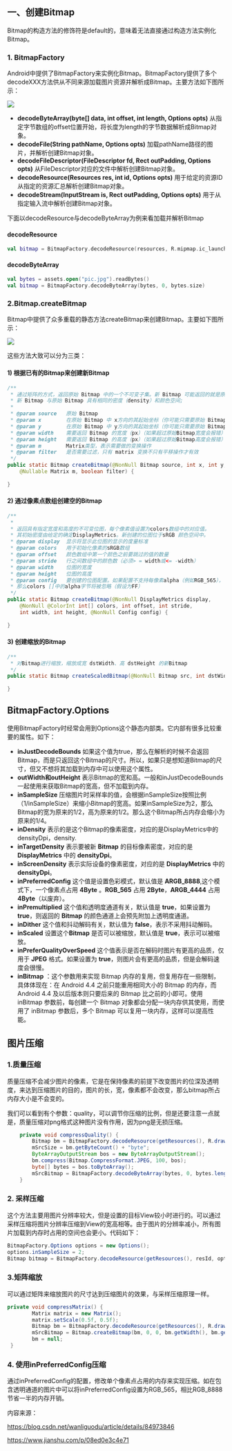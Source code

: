 ## 一、创建Bitmap

Bitmap的构造方法的修饰符是default的，意味着无法直接通过构造方法实例化Bitmap。

### 1. BitmapFactory

Android中提供了BitmapFactory来实例化Bitmap。BitmapFactory提供了多个decodeXXX方法供从不同来源加载图片资源并解析成Bitmap。主要方法如下图所示：


![](https://img-blog.csdnimg.cn/20181213211808924.png)

- **decodeByteArray(byte[] data, int offset, int length, Options opts)** 从指定字节数组的offset位置开始，将长度为length的字节数据解析成Bitmap对象。
- **decodeFile(String pathName, Options opts)** 加载pathName路径的图片，并解析创建Bitmap对象。
- **decodeFileDescriptor(FileDescriptor fd, Rect outPadding, Options opts)** 从FileDescriptor对应的文件中解析创建Bitmap对象。
- **decodeResource(Resources res, int id, Options opts)** 用于给定的资源ID从指定的资源汇总解析创建Bitmap对象。
- **decodeStream(InputStream is, Rect outPadding, Options opts)** 用于从指定输入流中解析创建Bitmap对象。

下面以decodeResource与decodeByteArray为例来看加载并解析Bitmap

#### decodeResource

```kotlin 
val bitmap = BitmapFactory.decodeResource(resources, R.mipmap.ic_launcher)
```

#### decodeByteArray

```kotlin
val bytes = assets.open("pic.jpg").readBytes()
val bitmap = BitmapFactory.decodeByteArray(bytes, 0, bytes.size)
```



### 2.Bitmap.createBitmap

Bitmap中提供了众多重载的静态方法createBitmap来创建Bitmap。主要如下图所示：

![](https://img-blog.csdnimg.cn/20181212164203698.png)

这些方法大致可以分为三类：

#### 1)  根据已有的Bitmap来创建新Bitmap

```java
/**
 * 通过矩阵的方式，返回原始 Bitmap 中的一个不可变子集。新 Bitmap 可能返回的就是原始的 Bitmap，也可能还是复制出来的。
 * 新 Bitmap 与原始 Bitmap 具有相同的密度（density）和颜色空间;
 *
 * @param source   原始 Bitmap
 * @param x        在原始 Bitmap 中 x方向的其起始坐标（你可能只需要原始 Bitmap x方向上的一部分）
 * @param y        在原始 Bitmap 中 y方向的其起始坐标（你可能只需要原始 Bitmap y方向上的一部分）
 * @param width    需要返回 Bitmap 的宽度（px）（如果超过原始Bitmap宽度会报错）
 * @param height   需要返回 Bitmap 的高度（px）（如果超过原始Bitmap高度会报错）
 * @param m        Matrix类型，表示需要做的变换操作
 * @param filter   是否需要过滤，只有 matrix 变换不只有平移操作才有效
 */
public static Bitmap createBitmap(@NonNull Bitmap source, int x, int y, int width, int height,
    @Nullable Matrix m, boolean filter) {
  
}
```

#### 2)  通过像素点数组创建空的Bitmap

```java
/**
 *
 * 返回具有指定宽度和高度的不可变位图，每个像素值设置为colors数组中的对应值。
 * 其初始密度由给定的确定DisplayMetrics。新创建的位图位于sRGB 颜色空间中。
 * @param display  显示将显示此位图的显示的度量标准
 * @param colors   用于初始化像素的sRGB数组
 * @param offset   颜色数组中第一个颜色之前要跳过的值的数量
 * @param stride   行之间数组中的颜色数（必须> = width或<= -width）
 * @param width    位图的宽度
 * @param height   位图的高度
 * @param config   要创建的位图配置。如果配置不支持每像素alpha（例如RGB_565），
 * 那么colors []中的alpha字节将被忽略（假设为FF）
 */
public static Bitmap createBitmap(@NonNull DisplayMetrics display,
    @NonNull @ColorInt int[] colors, int offset, int stride,
    int width, int height, @NonNull Config config) {
  
}
```

#### 3)  创建缩放的Bitmap

```java
/**
 * 对Bitmap进行缩放，缩放成宽 dstWidth、高 dstHeight 的新Bitmap
 */
public static Bitmap createScaledBitmap(@NonNull Bitmap src, int dstWidth, int dstHeight,boolean filter) {
  
}
```



## BitmapFactory.Options



使用BitmapFactory时经常会用到Options这个静态内部类。它内部有很多比较重要的属性。如下：

- **inJustDecodeBounds** 如果这个值为true，那么在解析的时候不会返回Bitmap，而是只返回这个Bitmap的尺寸。所以，如果只是想知道Bitmap的尺寸，但又不想将其加载到内存中可以使用这个属性。
- **outWidth和outHeight**  表示Bitmap的宽和高。一般和inJustDecodeBounds一起使用来获取Bitmap的宽高，但不加载到内存。
- **inSampleSize** 压缩图片时采样率的值，会根据inSampleSize按照比例（1/inSampleSize）来缩小Bitmap的宽高。如果inSampleSize为2，那么Bitmap的宽为原来的1/2，高为原来的1/2。那么这个Bitmap所占内存会缩小为原来的1/4。
- **inDensity** 表示的是这个Bitmap的像素密度，对应的是DisplayMetrics中的densityDpi，density.
- **inTargetDensity** 表示要被新 **Bitmap** 的目标像素密度，对应的是 **DisplayMetrics** 中的 **densityDpi**。
- **inScreenDensity** 表示实际设备的像素密度，对应的是 **DisplayMetrics** 中的 **densityDpi**。
- **inPreferredConfig** 这个值是设置色彩模式，默认值是 **ARGB_8888**,这个模式下，一个像素点占用 **4Byte** 。**RGB_565** 占用 **2Byte**，**ARGB_4444** 占用 **4Byte**（以废弃）。
- **inPremultiplied** 这个值和透明度通道有关，默认值是 **true**，如果设置为 **true**，则返回的 **Bitmap** 的颜色通道上会预先附加上透明度通道。
- **inDither** 这个值和抖动解码有关，默认值为 **false**，表示不采用抖动解码。
- **inScaled** 设置这个**Bitmap** 是否可以被缩放，默认值是 **true**，表示可以被缩放。
- **inPreferQualityOverSpeed** 这个值表示是否在解码时图片有更高的品质，仅用于 **JPEG** 格式。如果设置为 **true**，则图片会有更高的品质，但是会解码速度会很慢。
- **inBitmap** ：这个参数用来实现 Bitmap 内存的复用，但复用存在一些限制，具体体现在：在 Android 4.4 之前只能重用相同大小的 Bitmap 的内存，而 Android 4.4 及以后版本则只要后来的 Bitmap 比之前的小即可。使用 inBitmap 参数前，每创建一个 Bitmap 对象都会分配一块内存供其使用，而使用了 inBitmap 参数后，多个 Bitmap 可以复用一块内存，这样可以提高性能。



## 图片压缩

### 1.质量压缩

质量压缩不会减少图片的像素，它是在保持像素的前提下改变图片的位深及透明度，来达到压缩图片的目的，图片的长，宽，像素都不会改变，那么bitmap所占内存大小是不会变的。

我们可以看到有个参数：quality，可以调节你压缩的比例，但是还要注意一点就是，质量压缩对png格式这种图片没有作用，因为png是无损压缩。

```java
    private void compressQuality() {
        Bitmap bm = BitmapFactory.decodeResource(getResources(), R.drawable.test);
        mSrcSize = bm.getByteCount() + "byte";
        ByteArrayOutputStream bos = new ByteArrayOutputStream();
        bm.compress(Bitmap.CompressFormat.JPEG, 100, bos);
        byte[] bytes = bos.toByteArray();
        mSrcBitmap = BitmapFactory.decodeByteArray(bytes, 0, bytes.length);
    }
```

### 2. 采样压缩

这个方法主要用图片分辨率较大，但是设置的目标View较小时进行的。可以通过采样压缩将图片分辨率压缩到View的宽高相等。由于图片的分辨率减小，所有图片加载到内存时占用的空间也会更小。代码如下：

```java
BitmapFactory.Options options = new Options();
options.inSampleSize = 2;
Bitmap bitmap = BitmapFactory.decodeResource(getResources(), resId, options);
```

### 3.矩阵缩放

可以通过矩阵来缩放图片的尺寸达到压缩图片的效果，与采样压缩原理一样。

```java
private void compressMatrix() {
        Matrix matrix = new Matrix();
        matrix.setScale(0.5f, 0.5f);
        Bitmap bm = BitmapFactory.decodeResource(getResources(), R.drawable.test);
        mSrcBitmap = Bitmap.createBitmap(bm, 0, 0, bm.getWidth(), bm.getHeight(), matrix, true);
        bm = null;
 }    
```

### 4. 使用inPreferredConfig压缩

通过inPreferredConfig的配置，修改单个像素点占用的内存来实现压缩。如在包含透明通道的图片中可以将inPreferredConfig设置为RGB_565，相比RGB_8888节省一半的内存开销。



内容来源：

https://blog.csdn.net/wanliguodu/article/details/84973846

https://www.jianshu.com/p/08ed0e3c4e71









